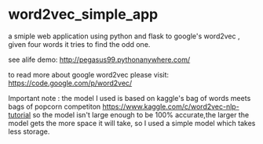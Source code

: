 # word2vec_simple_app

a smiple web application using python and flask to google's word2vec ,
given four words it tries to find the odd one.

see alife demo:
http://pegasus99.pythonanywhere.com/


to read more about google word2vec please visit:
https://code.google.com/p/word2vec/

Important note : the model I used is based on kaggle's bag of words meets bags of popcorn competiton 
https://www.kaggle.com/c/word2vec-nlp-tutorial
so the model isn't large enough to be 100% accurate,the larger the model gets the more space it will take, so I used 
a simple model which takes less storage.


